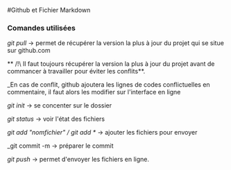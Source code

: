 #Github et Fichier Markdown

### Comandes utilisées

_git pull_ -> permet de récupérer la version la plus à jour du projet qui se situe sur github.com

** /!\ Il faut toujours récupérer la version la plus à jour du projet avant de commancer à travailler pour éviter les conflits**.

_En cas de conflit, github ajoutera les lignes de codes conflictuelles en commentaire, il faut alors les modifier sur l'interface en ligne

_git init_ -> se concenter sur le dossier

_git status_ -> voir l'état des fichiers

_git add "nomfichier" / git add *_ -> ajouter les fichiers pour envoyer

_git commit -m -> préparer le commit

_git push_ -> permet d'envoyer les fichiers en ligne.

